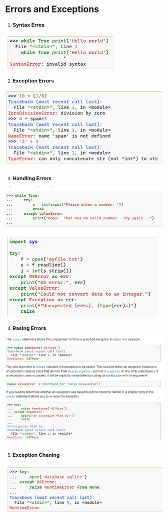 # Errors and Exceptions

1. ### Syntax Erros

![error_image](./Errors%20images/SyntaxError.png)

2. ### Exception Errors

![error_image](./Errors%20images/Exception_error.png)

3. ### Handling Errors

![error_image](./Errors%20images/Handling.png)

![error_image](./Errors%20images/Handling2.png)

4. ### Rasing Errors

![error_image](./Errors%20images/Raise.png)

5. ### Exception Chaning

![error_image](./Errors%20images/Chaining.png)